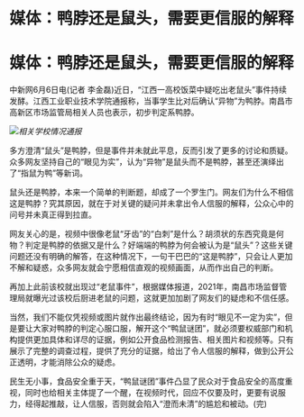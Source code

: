 # 媒体：鸭脖还是鼠头，需要更信服的解释

# 媒体：鸭脖还是鼠头，需要更信服的解释

中新网6月6日电(记者
李金磊)近日，“江西一高校饭菜中疑吃出老鼠头”事件持续发酵。江西工业职业技术学院通报称，当事学生比对后确认“异物”为鸭脖。南昌市高新区市场监管局相关人员也表示，初步判定系鸭脖。

![](https://inews.gtimg.com/om_bt/OpzssgC3iII1SCHtTpAajMVLGFbLB3uySOn6oljRSqXQwAA/1000)_相关学校情况通报_

多方澄清“鼠头”是鸭脖，但是事件并未就此平息，反而引发了更多的讨论和质疑。众多网友坚持自己的“眼见为实”，认为“异物”是鼠头而不是鸭脖，甚至还演绎出了“指鼠为鸭”等新词。

鼠头还是鸭脖，本来一个简单的判断题，却成了一个罗生门。网友们为什么不相信这是鸭脖？究其原因，就在于对关键的疑问并未拿出令人信服的解释，公众心中的问号并未真正得到拉直。

网友关心的是，视频中很像老鼠“牙齿”的“白刺”是什么？胡须状的东西究竟是何物？判定是鸭脖的依据又是什么？好端端的鸭脖为何会被认为是“鼠头”？这些关键问题还没有明确的解答，在这种情况下，一句干巴巴的“这是鸭脖”，只会让人更加不解和疑惑，众多网友就会宁愿相信直观的视频画面，从而作出自己的判断。

再加上此前该校就出现过“老鼠事件”，根据媒体报道，2021年，南昌市场监督管理局就曝光过该校后厨进老鼠的问题，这就更加加剧了网友们的疑虑和不信任感。

当然，我们不能仅凭视频或图片就作出最终结论，因为有时“眼见不一定为实”，但是要让大家对鸭脖的判定心服口服，解开这个“鸭鼠谜团”，就必须要权威部门和机构提供更加具体和详尽的证据，例如公开食品检测报告、相关图片和视频等。只有展示了完整的调查过程，提供了充分的证据，给出了令人信服的解释，做到公开公正透明，才能消除公众的疑虑。

民生无小事，食品安全重于天，“鸭鼠谜团”事件凸显了民众对于食品安全的高度重视，同时也给相关主体提了一个醒，在视频时代，回应不仅要及时，更要有说服力，经得起推敲，让人信服，否则就会陷入“澄而未清”的尴尬和被动。(完)

